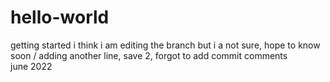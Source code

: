 # hello-world
getting started
i think i am editing the branch but 
i a not sure, hope to know soon
/
adding another line, save 2, forgot to add commit comments  
june 2022
